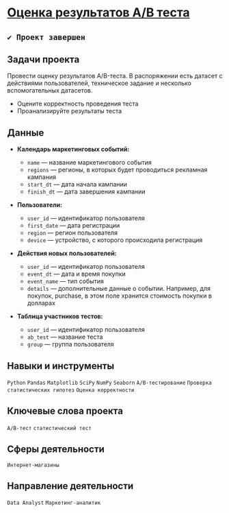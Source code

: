 # [Оценка результатов A/B теста](https://github.com/StanislavTark/yandex_practicum/blob/main/%D0%9E%D1%86%D0%B5%D0%BD%D0%BA%D0%B0%20%D1%80%D0%B5%D0%B7%D1%83%D0%BB%D1%8C%D1%82%D0%B0%D1%82%D0%BE%D0%B2%20%D0%90%D0%92-%D1%82%D0%B5%D1%81%D1%82%D0%B0/final_ab_test.ipynb)
## `✔️ Проект завершен`
## Задачи проекта
Провести оценку результатов A/B-теста. В распоряжении есть датасет с действиями пользователей, техническое задание и несколько вспомогательных датасетов.
* Оцените корректность проведения теста
* Проанализируйте результаты теста
## Данные 
* **Календарь маркетинговых событий:**
    * `name` — название маркетингового события
    * `regions` — регионы, в которых будет проводиться рекламная кампания
    * `start_dt` — дата начала кампании
    * `finish_dt` — дата завершения кампании

* **Пользователи:**
    * `user_id` — идентификатор пользователя
    * `first_date` — дата регистрации
    * `region` — регион пользователя
    * `device` — устройство, с которого происходила регистрация

* **Действия новых пользователей:**
    * `user_id` — идентификатор пользователя
    * `event_dt` — дата и время покупки
    * `event_name` — тип события
    * `details` — дополнительные данные о событии. Например, для покупок, purchase, в этом поле хранится стоимость покупки в долларах

* **Таблица участников тестов:**
    * `user_id` — идентификатор пользователя
    * `ab_test` — название теста
    * `group` — группа пользователя
## Навыки и инструменты
`Python` `Pandas` `Matplotlib` `SciPy` `NumPy` `Seaborn` `A/B-тестирование` `Проверка статистических гипотез` `Оценка корректности`
## Ключевые слова проекта
`A/B-тест` `статистический тест`
## Сферы деятельности
`Интернет-магазины`
## Направление деятельности
`Data Analyst` `Маркетинг-аналитик`

